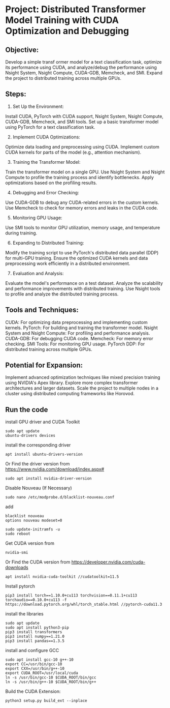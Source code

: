 # Project: Distributed Transformer Model Training with CUDA Optimization and Debugging
## Objective:	       
Develop a simple transf	ormer model for a text classification task, optimize its performance using CUDA, and analyze/debug the performance using Nsight System, Nsight Compute, CUDA-GDB, Memcheck, and SMI. Expand the project to distributed training across multiple GPUs.

## Steps:
1. Set Up the Environment:

Install CUDA, PyTorch with CUDA support, Nsight System, Nsight Compute, CUDA-GDB, Memcheck, and SMI tools.
Set up a basic transformer model using PyTorch for a text classification task.

2. Implement CUDA Optimizations:

Optimize data loading and preprocessing using CUDA.
Implement custom CUDA kernels for parts of the model (e.g., attention mechanism).

3. Training the Transformer Model:

Train the transformer model on a single GPU.
Use Nsight System and Nsight Compute to profile the training process and identify bottlenecks.
Apply optimizations based on the profiling results.

4. Debugging and Error Checking:

Use CUDA-GDB to debug any CUDA-related errors in the custom kernels.
Use Memcheck to check for memory errors and leaks in the CUDA code.

5. Monitoring GPU Usage:

Use SMI tools to monitor GPU utilization, memory usage, and temperature during training.

6. Expanding to Distributed Training:

Modify the training script to use PyTorch's distributed data parallel (DDP) for multi-GPU training.
Ensure the optimized CUDA kernels and data preprocessing work efficiently in a distributed environment.

7. Evaluation and Analysis:

Evaluate the model's performance on a test dataset.
Analyze the scalability and performance improvements with distributed training.
Use Nsight tools to profile and analyze the distributed training process.

## Tools and Techniques:
CUDA: For optimizing data preprocessing and implementing custom kernels.
PyTorch: For building and training the transformer model.
Nsight System and Nsight Compute: For profiling and performance analysis.
CUDA-GDB: For debugging CUDA code.
Memcheck: For memory error checking.
SMI Tools: For monitoring GPU usage.
PyTorch DDP: For distributed training across multiple GPUs.
## Potential for Expansion:
Implement advanced optimization techniques like mixed precision training using NVIDIA's Apex library.
Explore more complex transformer architectures and larger datasets.
Scale the project to multiple nodes in a cluster using distributed computing frameworks like Horovod.

## Run the code
install GPU driver and CUDA Toolkit
```
sudo apt update
ubuntu-drivers devices
```
install the corresponding driver 
```
apt install ubuntu-drivers-version
```
Or Find the driver version from https://www.nvidia.com/download/index.aspx#
```
sudo apt install nvidia-driver-version
```
Disable Nouveau (If Necessary)
```
sudo nano /etc/modprobe.d/blacklist-nouveau.conf
```
add
```
blacklist nouveau
options nouveau modeset=0
```
```
sudo update-initramfs -u
sudo reboot
```
Get CUDA version from 
```
nvidia-smi
```
Or Find the CUDA version from https://developer.nvidia.com/cuda-downloads
```
apt install nvidia-cuda-toolkit //cudatoolkit=11.5
```
Install pytorch
```
pip3 install torch==1.10.0+cu113 torchvision==0.11.1+cu113 torchaudio==0.10.0+cu113 -f https://download.pytorch.org/whl/torch_stable.html //pytorch-cuda11.3
```
install the libraries
```
sudo apt update
sudo apt install python3-pip
pip3 install transformers
pip3 install numpy==1.21.0
pip3 install pandas==1.3.5
```
install and configure  GCC
```
sudo apt install gcc-10 g++-10
export CC=/usr/bin/gcc-10
export CXX=/usr/bin/g++-10
export CUDA_ROOT=/usr/local/cuda
ln -s /usr/bin/gcc-10 $CUDA_ROOT/bin/gcc
ln -s /usr/bin/g++-10 $CUDA_ROOT/bin/g++
```
Build the CUDA Extension:
```
python3 setup.py build_ext --inplace
```
